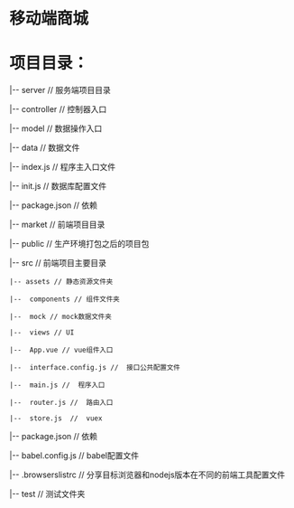 # 移动端商城
# 项目目录：
|-- server  // 服务端项目目录

  |-- controller // 控制器入口
  
  |-- model // 数据操作入口
  
  |-- data // 数据文件
  
  |-- index.js // 程序主入口文件
  
  |-- init.js // 数据库配置文件
  
  |-- package.json // 依赖
  
|-- market  // 前端项目目录

  |--  public // 生产环境打包之后的项目包
  
  |--  src // 前端项目主要目录
  
    |-- assets // 静态资源文件夹
    
    |--  components // 组件文件夹
    
    |--  mock // mock数据文件夹
    
    |--  views // UI
    
    |--  App.vue // vue组件入口
    
    |--  interface.config.js //  接口公共配置文件
    
    |--  main.js //  程序入口
    
    |--  router.js //  路由入口
    
    |--  store.js  //  vuex
    
  |--  package.json // 依赖
  
  |--  babel.config.js // babel配置文件
  
  |--  .browserslistrc // 分享目标浏览器和nodejs版本在不同的前端工具配置文件
  
|-- test  // 测试文件夹
